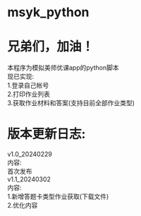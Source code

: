 # msyk_python
兄弟们，加油！
===
本程序为模拟美师优课app的python脚本<br>
现已实现:<br>
1.登录自己帐号<br>
2.打印作业列表<br>
3.获取作业材料和答案(支持目前全部作业类型)<br>

版本更新日志:<br>
===
v1.0_20240229<br>
内容:<br>
首次发布<br>
v1.1_20240302<br>
内容:<br>
1.新增答题卡类型作业获取(下载文件)<br>
2.优化内容

